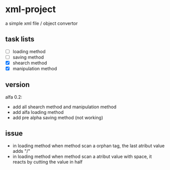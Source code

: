 # xml-project
a simple xml file / object convertor

## task lists
- [ ] loading method
- [ ] saving method
- [X] shearch method
- [X] manipulation method

## version
alfa 0.2:
- add all shearch method and manipulation method
- add alfa loading method
- add pre alpha saving method (not working)

## issue
- in loading method when method scan a orphan tag, the last atribut value adds "/"
- in loading method when method scan a atribut value with space, it reacts by cutting the value in half
